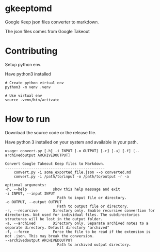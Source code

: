 # gkeeptomd

Google Keep json files converter to markdown.

The json files comes from Google Takeout

# Contributing

Setup python env.

Have python3 installed

    # Create python virtual env
    python3 -m venv .venv

    # Use virtual env
    source .venv/bin/activate

# How to run

Download the source code or the release file.

Have python 3 installed on your system and available in your path.

    usage: convert.py [-h] -i INPUT [-o OUTPUT] [-r] [-a] [-f] [--archivedoutput ARCHIVEDOUTPUT]

    Convert Google Takeout Keep files to Markdown.
    ----------------------------------------------
        convert.py -i some_exported_file.json --o converted.md
        convert.py -i /path/to/input -o /path/to/output -r -a

    optional arguments:
    -h, --help            show this help message and exit
    -i INPUT, --input INPUT
                            Path to input file or directory.
    -o OUTPUT, --output OUTPUT
                            Path to output file or directory.
    -r, --recursive       Directory only. Enable recursive convertion for directories. Not used for individual files. The subdirectories structures will be lost in the output folder.
    -a, --archived        Directory only. Separate archived notes to a separate directory. Default directory "archived"
    -f, --force           Force the file to be read if the extension is not .json. This may break the conversion.
    --archivedoutput ARCHIVEDOUTPUT
                            Path to archived output directory.
